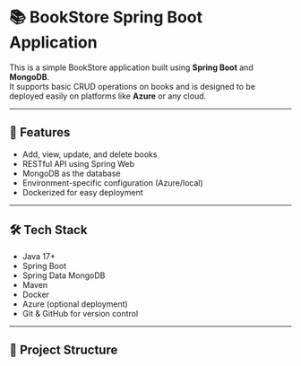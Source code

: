 # 📚 BookStore Spring Boot Application

This is a simple BookStore application built using **Spring Boot** and **MongoDB**.  
It supports basic CRUD operations on books and is designed to be deployed easily on platforms like **Azure** or any cloud.

---

## 🚀 Features

- Add, view, update, and delete books
- RESTful API using Spring Web
- MongoDB as the database
- Environment-specific configuration (Azure/local)
- Dockerized for easy deployment

---

## 🛠️ Tech Stack

- Java 17+
- Spring Boot
- Spring Data MongoDB
- Maven
- Docker
- Azure (optional deployment)
- Git & GitHub for version control

---

## 📁 Project Structure
